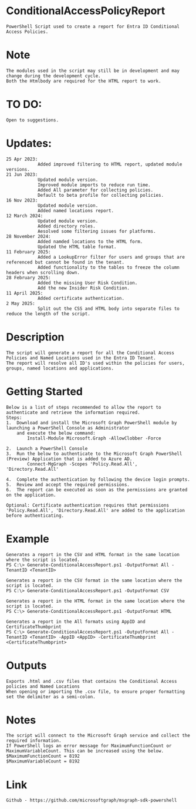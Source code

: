 # ConditionalAccessPolicyReport
    PowerShell Script used to create a report for Entra ID Conditional Access Policies.

# Note
    The modules used in the script may still be in development and may change during the development cycle.
    Both the Htmlbody are required for the HTML report to work. 

# TO DO:
    Open to suggestions.

# Updates:
	25 Apr 2023: 
                Added improved filtering to HTML report, updated module versions.
	21 Jun 2023: 
                Updated module version.
                Improved module imports to reduce run time. 
                Added All parameter for collecting policies. 
                Default to beta profile for collecting policies. 
	16 Nov 2023: 
                Updated module version.
                Added named locations report.
	12 March 2024: 
                Updated module version.
                Added directory roles.
                Aesolved some filtering issues for platforms.
	28 November 2024: 
                Added namded locations to the HTML form.
                Updated the HTML table format.
    11 February 2025:
                Added a LookupError filter for users and groups that are referenced but cannot be found in the tenant.
                Added functionality to the tables to freeze the column headers when scrolling down.
    28 February 2025:
                Added the missing User Risk Condition.
                Add the new Insider Risk Condition.
    11 April 2025:
                Added certificate authentication.
    2 May 2025: 
                Split out the CSS and HTML body into separate files to reduce the length of the script.

# Description
    The script will generate a report for all the Conditional Access Policies and Named Locations used in the Entra ID Tenant.
    The report will resolve all ID's used within the policies for users, groups, named locations and applications.
    
# Getting Started
    Below is a list of steps recommended to allow the report to authenticate and retrieve the information required.
    Steps:
    1.  Download and install the Microsoft Graph PowerShell module by launching a PowerShell Console as Administrator 
        and execute the below command:        
            Install-Module Microsoft.Graph -AllowClobber -Force
            
    2.  Launch a PowerShell Console
    3.  Run the below to authenticate to the Microsoft Graph PowerShell (Preview) Application that is added to Azure AD.
            Connect-MgGraph -Scopes 'Policy.Read.All', 'Directory.Read.All'
            
    4.  Complete the authentication by following the device login prompts.
    5.  Review and accept the required permissions.
    6.  The report can be executed as soon as the permissions are granted on the application.
    
    Optional: Certificate authentication requires that permissions 'Policy.Read.All', 'Directory.Read.All' are added to the application before authenticating. 
    
# Example
    Generates a report in the CSV and HTML format in the same location where the script is located.
    PS C:\> Generate-ConditionalAccessReport.ps1 -OutputFormat All -TenantID <TenantID>

    Generates a report in the CSV format in the same location where the script is located.
    PS C:\> Generate-ConditionalAccessReport.ps1 -OutputFormat CSV

    Generates a report in the HTML format in the same location where the script is located.
    PS C:\> Generate-ConditionalAccessReport.ps1 -OutputFormat HTML
    
    Generates a report in the All formats using AppID and CertificateThumbprint
    PS C:\> Generate-ConditionalAccessReport.ps1 -OutputFormat All -TenantID <TenantID> -AppID <AppID> -CertificateThumbprint <CertificateThumbprint>

# Outputs
    Exports .html and .csv files that contains the Conditional Access policies and Named Locations
    When opening or importing the .csv file, to ensure proper formatting set the delimiter as a semi-colon.
    
    
# Notes
    The script will connect to the Microsoft Graph service and collect the required information.     
    If PowerShell logs an error message for MaximumFunctionCount or MaximumVariableCount. This can be increased using the below.    
    $MaximumFunctionCount = 8192 
    $MaximumVariableCount = 8192
    
# Link
    Github - https://github.com/microsoftgraph/msgraph-sdk-powershell
